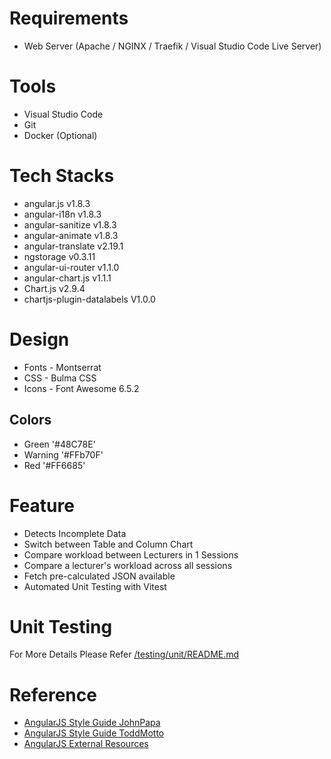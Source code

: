 # Requirements
- Web Server (Apache / NGINX / Traefik / Visual Studio Code Live Server)

# Tools
- Visual Studio Code
- Git
- Docker (Optional)

# Tech Stacks
- angular.js v1.8.3
- angular-i18n v1.8.3
- angular-sanitize v1.8.3
- angular-animate v1.8.3
- angular-translate v2.19.1
- ngstorage v0.3.11
- angular-ui-router v1.1.0
- angular-chart.js v1.1.1
- Chart.js v2.9.4
- chartjs-plugin-datalabels V1.0.0

# Design
- Fonts - Montserrat
- CSS - Bulma CSS
- Icons - Font Awesome 6.5.2

## Colors
- Green '#48C78E'
- Warning '#FFb70F'
- Red '#FF6685'

# Feature
- Detects Incomplete Data
- Switch between Table and Column Chart
- Compare workload between Lecturers in 1 Sessions
- Compare a lecturer's workload across all sessions
- Fetch pre-calculated JSON available
- Automated Unit Testing with Vitest

# Unit Testing
For More Details Please Refer
[/testing/unit/README.md](/testing/unit/README.md)

# Reference
- [AngularJS Style Guide JohnPapa](https://github.com/johnpapa/angular-styleguide/blob/master/a1/README.md#application-structure-lift-principles)
- [AngularJS Style Guide ToddMotto](https://github.com/toddmotto/angularjs-styleguide)
- [AngularJS External Resources](https://docs.angularjs.org/guide/external-resources)